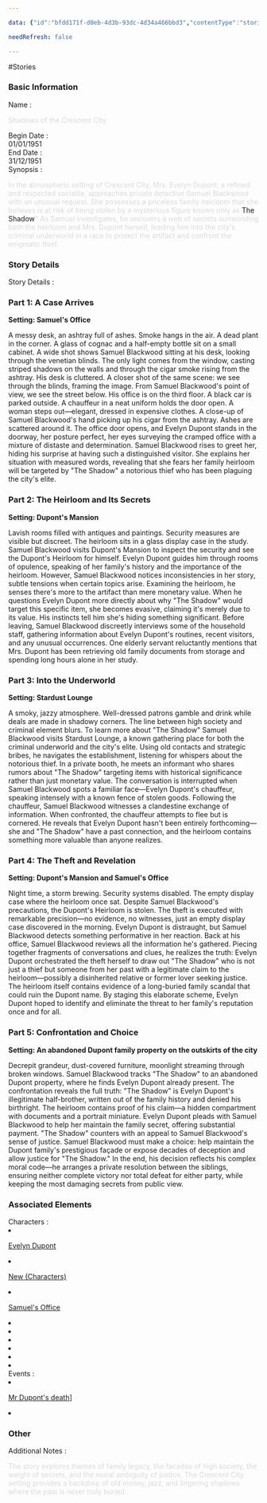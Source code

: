 ```yaml
---

data: {"id":"bfdd171f-d0eb-4d3b-93dc-4d34a466bbd3","contentType":"stories","name":"1 Shadows of the Crescent City","template":{"BasicInformation":{"type":"group","label":"Basic Information","fields":{"Name":{"type":"text","value":"<p><span style=\"color: rgb(218, 218, 218)\">Shadows of the Crescent City</span></p>","required":true},"BeginDate":{"type":"date","value":"1951-01-01"},"EndDate":{"type":"date","value":"1951-12-31"},"Synopsis":{"type":"textarea","value":"<p><span style=\"color: rgb(218, 218, 218)\">In the atmospheric setting of Crescent City, Mrs. Evelyn Dupont, a refined and respected socialite, approaches private detective Samuel Blackwood with an unusual request. She possesses a priceless family heirloom that she believes is at risk of being stolen by a mysterious figure known only as </span>The Shadow<span style=\"color: rgb(218, 218, 218)\">\" As Samuel investigates, he uncovers a web of secrets surrounding both the heirloom and Mrs. Dupont herself, leading him into the city's criminal underworld in a race to protect the artifact and confront the enigmatic thief.</span></p>"}}},"StoryDetails":{"type":"group","label":"Story Details","fields":{"StoryDetails":{"type":"array:textarea","value":["<h3>Part 1: A Case Arrives</h3><p><strong>Setting: Samuel's Office</strong></p><p>A messy desk, an ashtray full of ashes. Smoke hangs in the air. A dead plant in the corner. A glass of cognac and a half-empty bottle sit on a small cabinet. A wide shot shows Samuel Blackwood sitting at his desk, looking through the venetian blinds. The only light comes from the window, casting striped shadows on the walls and through the cigar smoke rising from the ashtray. His desk is cluttered. A closer shot of the same scene: we see through the blinds, framing the image. From Samuel Blackwood's point of view, we see the street below. His office is on the third floor. A black car is parked outside. A chauffeur in a neat uniform holds the door open. A woman steps out—elegant, dressed in expensive clothes. A close-up of Samuel Blackwood's hand picking up his cigar from the ashtray. Ashes are scattered around it. The office door opens, and Evelyn Dupont stands in the doorway, her posture perfect, her eyes surveying the cramped office with a mixture of distaste and determination. Samuel Blackwood rises to greet her, hiding his surprise at having such a distinguished visitor. She explains her situation with measured words, revealing that she fears her family heirloom will be targeted by \"The Shadow\" a notorious thief who has been plaguing the city's elite.</p>","<h3><strong>Part 2: The Heirloom and Its Secrets</strong></h3><p><strong>Setting: Dupont's Mansion</strong></p><p>Lavish rooms filled with antiques and paintings. Security measures are visible but discreet. The heirloom sits in a glass display case in the study. Samuel Blackwood visits Dupont's Mansion to inspect the security and see the Dupont's Heirloom for himself. Evelyn Dupont guides him through rooms of opulence, speaking of her family's history and the importance of the heirloom. However, Samuel Blackwood notices inconsistencies in her story, subtle tensions when certain topics arise. Examining the heirloom, he senses there's more to the artifact than mere monetary value. When he questions Evelyn Dupont more directly about why \"The Shadow\" would target this specific item, she becomes evasive, claiming it's merely due to its value. His instincts tell him she's hiding something significant. Before leaving, Samuel Blackwood discreetly interviews some of the household staff, gathering information about Evelyn Dupont's routines, recent visitors, and any unusual occurrences. One elderly servant reluctantly mentions that Mrs. Dupont has been retrieving old family documents from storage and spending long hours alone in her study.</p>","<h3>Part 3: Into the Underworld</h3><p><strong>Setting: Stardust Lounge</strong></p><p>A smoky, jazzy atmosphere. Well-dressed patrons gamble and drink while deals are made in shadowy corners. The line between high society and criminal element blurs. To learn more about \"The Shadow\" Samuel Blackwood visits Stardust Lounge, a known gathering place for both the criminal underworld and the city's elite. Using old contacts and strategic bribes, he navigates the establishment, listening for whispers about the notorious thief. In a private booth, he meets an informant who shares rumors about \"The Shadow\" targeting items with historical significance rather than just monetary value. The conversation is interrupted when Samuel Blackwood spots a familiar face—Evelyn Dupont's chauffeur, speaking intensely with a known fence of stolen goods. Following the chauffeur, Samuel Blackwood witnesses a clandestine exchange of information. When confronted, the chauffeur attempts to flee but is cornered. He reveals that Evelyn Dupont hasn't been entirely forthcoming—she and \"The Shadow\" have a past connection, and the heirloom contains something more valuable than anyone realizes.</p>","<h3>Part 4: The Theft and Revelation</h3><p><strong>Setting: Dupont's Mansion and Samuel's Office</strong></p><p>Night time, a storm brewing. Security systems disabled. The empty display case where the heirloom once sat. Despite Samuel Blackwood's precautions, the Dupont's Heirloom is stolen. The theft is executed with remarkable precision—no evidence, no witnesses, just an empty display case discovered in the morning. Evelyn Dupont is distraught, but Samuel Blackwood detects something performative in her reaction. Back at his office, Samuel Blackwood reviews all the information he's gathered. Piecing together fragments of conversations and clues, he realizes the truth: Evelyn Dupont orchestrated the theft herself to draw out \"The Shadow\" who is not just a thief but someone from her past with a legitimate claim to the heirloom—possibly a disinherited relative or former lover seeking justice. The heirloom itself contains evidence of a long-buried family scandal that could ruin the Dupont name. By staging this elaborate scheme, Evelyn Dupont hoped to identify and eliminate the threat to her family's reputation once and for all.</p>","<h3>Part 5: Confrontation and Choice</h3><p><strong>Setting: An abandoned Dupont family property on the outskirts of the city</strong></p><p>Decrepit grandeur, dust-covered furniture, moonlight streaming through broken windows. Samuel Blackwood tracks \"The Shadow\" to an abandoned Dupont property, where he finds Evelyn Dupont already present. The confrontation reveals the full truth: \"The Shadow\" is Evelyn Dupont's illegitimate half-brother, written out of the family history and denied his birthright. The heirloom contains proof of his claim—a hidden compartment with documents and a portrait miniature. Evelyn Dupont pleads with Samuel Blackwood to help her maintain the family secret, offering substantial payment. \"The Shadow\" counters with an appeal to Samuel Blackwood's sense of justice. Samuel Blackwood must make a choice: help maintain the Dupont family's prestigious façade or expose decades of deception and allow justice for \"The Shadow.\" In the end, his decision reflects his complex moral code—he arranges a private resolution between the siblings, ensuring neither complete victory nor total defeat for either party, while keeping the most damaging secrets from public view.</p>"]}}},"Associated":{"type":"group","label":"Associated Elements","fields":{"Characters":{"type":"array:text","value":["<p>[[Evelyn Dupont]]</p>","<p>[[New (Characters)]]</p>","<p>[[Samuel's Office]]</p>","","","","","",""]},"Locations":{"type":"array:text","value":[]},"Events":{"type":"array:text","value":["<p>[[Mr Dupont's death]]]</p>",""]},"Items":{"type":"array:text","value":[]}}},"Other":{"type":"group","label":"Other","fields":{"AdditionalNotes":{"type":"textarea","value":"<p><span style=\"color: rgb(218, 218, 218)\">The story explores themes of family legacy, the facades of high society, the weight of secrets, and the moral ambiguity of justice. The Crescent City setting provides a backdrop of old money, jazz, and lingering shadows where the past is never truly buried.</span></p>"}}}}}

needRefresh: false

---
```


#Stories

<div class="section level-3"><h3 class="section-header">Basic Information</h3><div class="section-content"><div class="content-container"><div class="field-container field-type-text"><div class="field-label">Name : </div><div class="field-value text-value"><p><span style="color: rgb(218, 218, 218)">Shadows of the Crescent City</span></p></div></div><div class="field-container field-type-date"><div class="field-label">Begin Date : </div><div class="field-value date-value">01/01/1951</div></div><div class="field-container field-type-date"><div class="field-label">End Date : </div><div class="field-value date-value">31/12/1951</div></div><div class="field-container field-type-textarea"><div class="field-label">Synopsis : </div><div class="field-value"><div class="content-creation-textarea"><p><span style="color: rgb(218, 218, 218)">In the atmospheric setting of Crescent City, Mrs. Evelyn Dupont, a refined and respected socialite, approaches private detective Samuel Blackwood with an unusual request. She possesses a priceless family heirloom that she believes is at risk of being stolen by a mysterious figure known only as </span>The Shadow<span style="color: rgb(218, 218, 218)">" As Samuel investigates, he uncovers a web of secrets surrounding both the heirloom and Mrs. Dupont herself, leading him into the city's criminal underworld in a race to protect the artifact and confront the enigmatic thief.</span></p></div></div></div></div></div></div><div class="section-separator"></div><div class="section level-3"><h3 class="section-header">Story Details</h3><div class="section-content"><div class="content-container"><div class="field-container field-type-array:textarea"><div class="field-label">Story Details : </div><nav class="field-value array-container"><div class="array-item textarea-item content-creation-textarea"><h3>Part 1: A Case Arrives</h3><p><strong>Setting: Samuel's Office</strong></p><p>A messy desk, an ashtray full of ashes. Smoke hangs in the air. A dead plant in the corner. A glass of cognac and a half-empty bottle sit on a small cabinet. A wide shot shows Samuel Blackwood sitting at his desk, looking through the venetian blinds. The only light comes from the window, casting striped shadows on the walls and through the cigar smoke rising from the ashtray. His desk is cluttered. A closer shot of the same scene: we see through the blinds, framing the image. From Samuel Blackwood's point of view, we see the street below. His office is on the third floor. A black car is parked outside. A chauffeur in a neat uniform holds the door open. A woman steps out—elegant, dressed in expensive clothes. A close-up of Samuel Blackwood's hand picking up his cigar from the ashtray. Ashes are scattered around it. The office door opens, and Evelyn Dupont stands in the doorway, her posture perfect, her eyes surveying the cramped office with a mixture of distaste and determination. Samuel Blackwood rises to greet her, hiding his surprise at having such a distinguished visitor. She explains her situation with measured words, revealing that she fears her family heirloom will be targeted by "The Shadow" a notorious thief who has been plaguing the city's elite.</p></div><div class="array-item textarea-item content-creation-textarea"><h3><strong>Part 2: The Heirloom and Its Secrets</strong></h3><p><strong>Setting: Dupont's Mansion</strong></p><p>Lavish rooms filled with antiques and paintings. Security measures are visible but discreet. The heirloom sits in a glass display case in the study. Samuel Blackwood visits Dupont's Mansion to inspect the security and see the Dupont's Heirloom for himself. Evelyn Dupont guides him through rooms of opulence, speaking of her family's history and the importance of the heirloom. However, Samuel Blackwood notices inconsistencies in her story, subtle tensions when certain topics arise. Examining the heirloom, he senses there's more to the artifact than mere monetary value. When he questions Evelyn Dupont more directly about why "The Shadow" would target this specific item, she becomes evasive, claiming it's merely due to its value. His instincts tell him she's hiding something significant. Before leaving, Samuel Blackwood discreetly interviews some of the household staff, gathering information about Evelyn Dupont's routines, recent visitors, and any unusual occurrences. One elderly servant reluctantly mentions that Mrs. Dupont has been retrieving old family documents from storage and spending long hours alone in her study.</p></div><div class="array-item textarea-item content-creation-textarea"><h3>Part 3: Into the Underworld</h3><p><strong>Setting: Stardust Lounge</strong></p><p>A smoky, jazzy atmosphere. Well-dressed patrons gamble and drink while deals are made in shadowy corners. The line between high society and criminal element blurs. To learn more about "The Shadow" Samuel Blackwood visits Stardust Lounge, a known gathering place for both the criminal underworld and the city's elite. Using old contacts and strategic bribes, he navigates the establishment, listening for whispers about the notorious thief. In a private booth, he meets an informant who shares rumors about "The Shadow" targeting items with historical significance rather than just monetary value. The conversation is interrupted when Samuel Blackwood spots a familiar face—Evelyn Dupont's chauffeur, speaking intensely with a known fence of stolen goods. Following the chauffeur, Samuel Blackwood witnesses a clandestine exchange of information. When confronted, the chauffeur attempts to flee but is cornered. He reveals that Evelyn Dupont hasn't been entirely forthcoming—she and "The Shadow" have a past connection, and the heirloom contains something more valuable than anyone realizes.</p></div><div class="array-item textarea-item content-creation-textarea"><h3>Part 4: The Theft and Revelation</h3><p><strong>Setting: Dupont's Mansion and Samuel's Office</strong></p><p>Night time, a storm brewing. Security systems disabled. The empty display case where the heirloom once sat. Despite Samuel Blackwood's precautions, the Dupont's Heirloom is stolen. The theft is executed with remarkable precision—no evidence, no witnesses, just an empty display case discovered in the morning. Evelyn Dupont is distraught, but Samuel Blackwood detects something performative in her reaction. Back at his office, Samuel Blackwood reviews all the information he's gathered. Piecing together fragments of conversations and clues, he realizes the truth: Evelyn Dupont orchestrated the theft herself to draw out "The Shadow" who is not just a thief but someone from her past with a legitimate claim to the heirloom—possibly a disinherited relative or former lover seeking justice. The heirloom itself contains evidence of a long-buried family scandal that could ruin the Dupont name. By staging this elaborate scheme, Evelyn Dupont hoped to identify and eliminate the threat to her family's reputation once and for all.</p></div><div class="array-item textarea-item content-creation-textarea"><h3>Part 5: Confrontation and Choice</h3><p><strong>Setting: An abandoned Dupont family property on the outskirts of the city</strong></p><p>Decrepit grandeur, dust-covered furniture, moonlight streaming through broken windows. Samuel Blackwood tracks "The Shadow" to an abandoned Dupont property, where he finds Evelyn Dupont already present. The confrontation reveals the full truth: "The Shadow" is Evelyn Dupont's illegitimate half-brother, written out of the family history and denied his birthright. The heirloom contains proof of his claim—a hidden compartment with documents and a portrait miniature. Evelyn Dupont pleads with Samuel Blackwood to help her maintain the family secret, offering substantial payment. "The Shadow" counters with an appeal to Samuel Blackwood's sense of justice. Samuel Blackwood must make a choice: help maintain the Dupont family's prestigious façade or expose decades of deception and allow justice for "The Shadow." In the end, his decision reflects his complex moral code—he arranges a private resolution between the siblings, ensuring neither complete victory nor total defeat for either party, while keeping the most damaging secrets from public view.</p></div></nav></div></div></div></div><div class="section-separator"></div><div class="section level-3"><h3 class="section-header">Associated Elements</h3><div class="section-content"><div class="content-container"><div class="field-container field-type-array:text"><div class="field-label">Characters : </div><nav class="field-value array-container"><li class="array-item text-item"><p><a data-href="Evelyn Dupont" href="Evelyn Dupont" class="internal-link content-link" target="_blank" rel="noopener nofollow">Evelyn Dupont</a></p></li><li class="array-item text-item"><p><a data-href="New (Characters)" href="New (Characters)" class="internal-link content-link" target="_blank" rel="noopener nofollow">New (Characters)</a></p></li><li class="array-item text-item"><p><a data-href="Samuel's Office" href="Samuel's Office" class="internal-link content-link" target="_blank" rel="noopener nofollow">Samuel's Office</a></p></li><li class="array-item text-item"></li><li class="array-item text-item"></li><li class="array-item text-item"></li><li class="array-item text-item"></li><li class="array-item text-item"></li><li class="array-item text-item"></li></nav></div><div class="field-container field-type-array:text"><div class="field-label">Events : </div><nav class="field-value array-container"><li class="array-item text-item"><p><a data-href="Mr Dupont's death" href="Mr Dupont's death" class="internal-link content-link" target="_blank" rel="noopener nofollow">Mr Dupont's death</a>]</p></li><li class="array-item text-item"></li></nav></div></div></div></div><div class="section-separator"></div><div class="section level-3"><h3 class="section-header">Other</h3><div class="section-content"><div class="content-container"><div class="field-container field-type-textarea"><div class="field-label">Additional Notes : </div><div class="field-value"><div class="content-creation-textarea"><p><span style="color: rgb(218, 218, 218)">The story explores themes of family legacy, the facades of high society, the weight of secrets, and the moral ambiguity of justice. The Crescent City setting provides a backdrop of old money, jazz, and lingering shadows where the past is never truly buried.</span></p></div></div></div></div></div></div><div class="section-separator"></div>